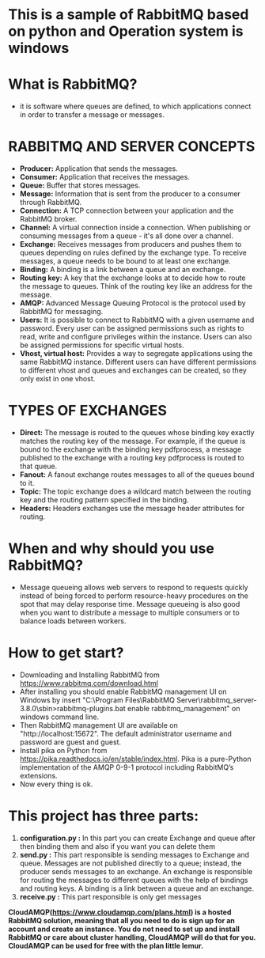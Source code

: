 # This is a sample of RabbitMQ based on python and Operation system is windows

# What is RabbitMQ?

- it is software where queues are defined, to which applications connect in order to transfer a message or messages.

# RABBITMQ AND SERVER CONCEPTS

- **Producer:** Application that sends the messages.
- **Consumer:** Application that receives the messages.
- **Queue:** Buffer that stores messages.
- **Message:** Information that is sent from the producer to a consumer through RabbitMQ.
- **Connection:** A TCP connection between your application and the RabbitMQ broker.
- **Channel:** A virtual connection inside a connection. When publishing or consuming messages from a queue - it's all done over a channel.
- **Exchange:** Receives messages from producers and pushes them to queues depending on rules defined by the exchange type. To receive messages, a queue needs to be bound to at least one exchange.
- **Binding:** A binding is a link between a queue and an exchange.
- **Routing key:** A key that the exchange looks at to decide how to route the message to queues. Think of the routing key like an address for the message.
- **AMQP:** Advanced Message Queuing Protocol is the protocol used by RabbitMQ for messaging.
- **Users:** It is possible to connect to RabbitMQ with a given username and password. Every user can be assigned permissions such as rights to read, write and configure privileges within the instance. Users can also be assigned permissions for specific virtual hosts.
- **Vhost, virtual host:** Provides a way to segregate applications using the same RabbitMQ instance. Different users can have different permissions to different vhost and queues and exchanges can be created, so they only exist in one vhost.

# TYPES OF EXCHANGES

- **Direct:** The message is routed to the queues whose binding key exactly matches the routing key of the message. For example, if the queue is bound to the exchange with the binding key pdfprocess, a message published to the exchange with a routing key pdfprocess is routed to that queue.
- **Fanout:** A fanout exchange routes messages to all of the queues bound to it.
- **Topic:** The topic exchange does a wildcard match between the routing key and the routing pattern specified in the binding.
- **Headers:** Headers exchanges use the message header attributes for routing.

# When and why should you use RabbitMQ?

- Message queueing allows web servers to respond to requests quickly instead of being forced to perform resource-heavy procedures on the spot that may delay response time. Message queueing is also good when you want to distribute a message to multiple consumers or to balance loads between workers.

# How to get start?

- Downloading and Installing RabbitMQ from https://www.rabbitmq.com/download.html
- After installing you should enable RabbitMQ management UI on Windows by insert "C:\Program Files\RabbitMQ Server\rabbitmq_server-3.8.0\sbin>rabbitmq-plugins.bat enable rabbitmq_management" on windows command line.
- Then RabbitMQ management UI are available on "http://localhost:15672". The default administrator username and password are guest and guest.
- Install pika on Python from https://pika.readthedocs.io/en/stable/index.html. Pika is a pure-Python implementation of the AMQP 0-9-1 protocol including RabbitMQ’s extensions.
- Now every thing is ok.

# This project has three parts:
1. **configuration.py :** In this part you can create Exchange and queue after then binding them and also if you want you can delete them
2. **send.py :** This part responsible is sending messages to Exchange and queue. Messages are not published directly to a queue; instead, the producer sends messages to an exchange. An exchange is responsible for routing the messages to different queues with the help of bindings and routing keys. A binding is a link between a queue and an exchange.
3. **receive.py :** This part responsible is only get messages 


**CloudAMQP(https://www.cloudamqp.com/plans.html) is a hosted RabbitMQ solution, meaning that all you need to do is sign up for an account and create an instance. You do not need to set up and install RabbitMQ or care about cluster handling, CloudAMQP will do that for you. CloudAMQP can be used for free with the plan little lemur.**
